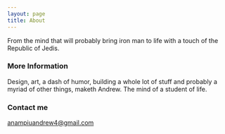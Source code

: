 ```yaml
---
layout: page
title: About
---
```


From the mind that will probably bring iron man to life with a touch of the Republic of Jedis.

### More Information

Design, art, a dash of humor, building a whole lot of stuff and probably a myriad of other things, maketh Andrew. The mind of a student of life.

### Contact me

[anampiuandrew4@gmail.com](mailto:email@domain.com)